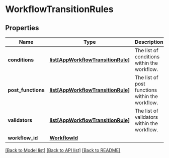 # WorkflowTransitionRules

## Properties
Name | Type | Description | Notes
------------ | ------------- | ------------- | -------------
**conditions** | [**list[AppWorkflowTransitionRule]**](AppWorkflowTransitionRule.md) | The list of conditions within the workflow. | [optional] 
**post_functions** | [**list[AppWorkflowTransitionRule]**](AppWorkflowTransitionRule.md) | The list of post functions within the workflow. | [optional] 
**validators** | [**list[AppWorkflowTransitionRule]**](AppWorkflowTransitionRule.md) | The list of validators within the workflow. | [optional] 
**workflow_id** | [**WorkflowId**](WorkflowId.md) |  | 

[[Back to Model list]](../README.md#documentation-for-models) [[Back to API list]](../README.md#documentation-for-api-endpoints) [[Back to README]](../README.md)

